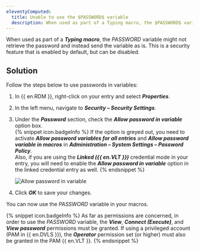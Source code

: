 ```yaml
---
eleventyComputed:
  title: Unable to use the $PASSWORD$ variable
  description: When used as part of a Typing macro, the $PASSWORD$ variable might not retrieve the password and instead send the variable as is. This is a security feature that is enabled by default, but can be disabled.
---
```

When used as part of a ***Typing macro***, the $PASSWORD$ variable might not retrieve the password and instead send the variable as is. This is a security feature that is enabled by default, but can be disabled.
## Solution
Follow the steps below to use passwords in variables:
1. In {{ en.RDM }}, right-click on your entry and select ***Properties***.
1. In the left menu, navigate to ***Security – Security Settings***.
1. Under the ***Password*** section, check the ***Allow password in variable*** option box.  
   {% snippet icon.badgeInfo %}
   If the option is greyed out, you need to activate ***Allow password variables for all entries*** and ***Allow password variable in macros*** in ***Administration – System Settings – Password Policy***.  
   Also, if you are using the ***Linked ({{ en.VLT }})*** credential mode in your entry, you will need to enable the ***Allow password in variable*** option in the linked credential entry as well.
   {% endsnippet %}  

   ![Allow password in variable](https://webdevolutions.azureedge.net/docs/en/kb/KB2130.png)
4. Click ***OK*** to save your changes.  

You can now use the $PASSWORD$ variable in your macros.

{% snippet icon.badgeInfo %}
As far as permissions are concerned, in order to use the $PASSWORD$ variable, the ***View***, ***Connect (Execute)***, and ***View password*** permissions must be granted. If using a privileged account (PAM in {{ en.DVLS }}), the ***Operator*** permission set (or higher) must also be granted in the PAM {{ en.VLT }}.
{% endsnippet %}  
